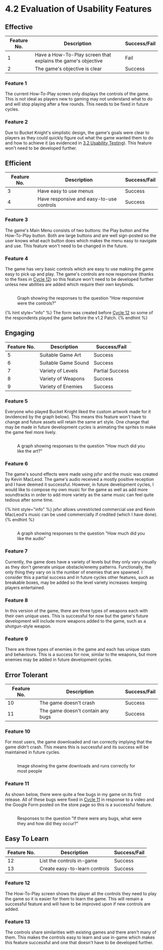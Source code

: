 # 4.2 Evaluation of Usability Features

## Effective

| Feature No. | Description                                                  | Success/Fail |
| ----------- | ------------------------------------------------------------ | ------------ |
| 1           | Have a How-To-Play screen that explains the game's objective | Fail         |
| 2           | The game's objective is clear                                | Success      |

### Feature 1

The current How-To-Play screen only displays the controls of the game. This is not ideal as players new to gaming may not understand what to do and will stop playing after a few rounds. This needs to be fixed in future cycles.

### Feature 2

Due to Bucket Knight's simplistic design, the game's goals were clear to players as they could quickly figure out what the game wanted them to do and how to achieve it (as evidenced in [3.2 Usability Testing](../testing/usability-testing.md)). This feature won't need to be developed further.

## Efficient

| Feature No. | Description                              | Success/Fail |
| ----------- | ---------------------------------------- | ------------ |
| 3           | Have easy to use menus                   | Success      |
| 4           | Have responsive and easy-to-use controls | Success      |

### Feature 3

The game's Main Menu consists of two buttons: the Play button and the How-To-Play button. Both are large buttons and are well sign-posted so the user knows what each button does which makes the menu easy to navigate and use. This feature won't need to be changed in the future.

### Feature 4

The game has very basic controls which are easy to use making the game easy to pick up and play. The game's controls are now responsive (thanks to the fixes in [Cycle 12](../design-and-development/cycle-12.md)) so this feature won't need to be developed further unless new abilities are added which require their own keybinds.

<figure><img src="../.gitbook/assets/image (23).png" alt=""><figcaption><p>Graph showing the responses to the question "How responsive were the controls?"</p></figcaption></figure>

{% hint style="info" %}
The form was created before [Cycle 12](../design-and-development/cycle-12.md) so some of the respondents played the game before the v1.2 Patch.
{% endhint %}

## Engaging

| Feature No. | Description         | Success/Fail    |
| ----------- | ------------------- | --------------- |
| 5           | Suitable Game Art   | Success         |
| 6           | Suitable Game Sound | Success         |
| 7           | Variety of Levels   | Partial Success |
| 8           | Variety of Weapons  | Success         |
| 9           | Variety of Enemies  | Success         |

### Feature 5

Everyone who played Bucket Knight liked the custom artwork made for it (evidenced by the graph below). This means this feature won't have to change and future assets will retain the same art style. One change that may be made in future development cycles is animating the sprites to make the game feel more lively.

<figure><img src="../.gitbook/assets/image (34).png" alt=""><figcaption><p>A graph showing responses to the question "How much did you like the art?"</p></figcaption></figure>

### Feature 6

The game's sound effects were made using jsfxr and the music was created by Kevin MacLeod. The game's audio received a mostly positive reception and I have deemed it successful. However, in future development cycles, I would like to compose my own music for the game as well as add more soundtracks in order to add more variety as the same music can feel quite tedious after some time.

{% hint style="info" %}
jsfxr allows unrestricted commercial use and Kevin MacLeod's music can be used commercially if credited (which I have done).
{% endhint %}

<figure><img src="../.gitbook/assets/image (36).png" alt=""><figcaption><p>A graph showing responses to the question "How much did you like the audio"</p></figcaption></figure>

### Feature 7

Currently, the game does have a variety of levels but they only vary visually as they don't generate unique obstacle/enemy patterns. Functionally, the only thing they vary on is the number of enemies that are spawned. I consider this a partial success and in future cycles other features, such as breakable boxes, may be added so the level variety increases: keeping players entertained.&#x20;

### Feature 8

In this version of the game, there are three types of weapons each with their own unique uses. This is successful for now but the game's future development will include more weapons added to the game, such as a shotgun-style weapon.

### Feature 9

There are three types of enemies in the game and each has unique stats and behaviours. This is a success for now, similar to the weapons, but more enemies may be added in future development cycles.

## Error Tolerant

| Feature No. | Description                       | Success/Fail |
| ----------- | --------------------------------- | ------------ |
| 10          | The game doesn't crash            | Success      |
| 11          | The game doesn't contain any bugs | Success      |

### Feature 10

For most users, the game downloaded and ran correctly implying that the game didn't crash. This means this is successful and its success will be maintained in future cycles.

<figure><img src="../.gitbook/assets/image (22).png" alt=""><figcaption><p>Image showing the game downloads and runs correctly for most people</p></figcaption></figure>

### Feature 11

As shown below, there were quite a few bugs in my game on its first release. All of these bugs were fixed in [Cycle 11](../design-and-development/cycle-11.md) in response to a video and the Google Form posted on the store page so this is a successful feature.

<figure><img src="../.gitbook/assets/image (38).png" alt=""><figcaption><p>Responses to the question "If there were any bugs, what were they and how did they occur?"</p></figcaption></figure>

## Easy To Learn

| Feature No. | Description                   | Success/Fail |
| ----------- | ----------------------------- | ------------ |
| 12          | List the controls in-game     | Success      |
| 13          | Create easy-to-learn controls | Success      |

### Feature 12

The How-To-Play screen shows the player all the controls they need to play the game so it is easier for them to learn the game. This will remain a successful feature and will have to be improved upon if new controls are added.

### Feature 13

The controls share similarities with existing games and there aren't many of them. This makes the controls easy to learn and use in-game which makes this feature successful and one that doesn't have to be developed further.
